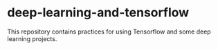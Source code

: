 # deep-learning-and-tensorflow
This repository contains practices for using Tensorflow and some deep learning projects.
